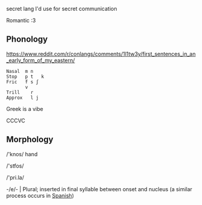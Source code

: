 secret lang I'd use for secret communication

Romantic :3

## Phonology

https://www.reddit.com/r/conlangs/comments/1l1tw3y/first_sentences_in_an_early_form_of_my_eastern/

```
Nasal  m n
Stop   p t   k
Fric   f s ʃ
       v
Trill    r
Approx   l j
```

Greek is a vibe

CCCVC

## Morphology

/'knos/ hand

/'stfos/

/'pri.la/

-/e/- | Plural; inserted in final syllable between onset and nucleus (a similar process occurs in [Spanish](https://en.wikipedia.org/wiki/Infix#Spanish))

